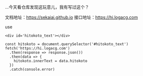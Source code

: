 ...今天看仓库发现这玩意儿，我有写过这个？

文档地址：https://sekaiai.github.io
接口地址：https://hi.logacg.com

use
```
<div id='hitokoto_text'></div>

const hitokoto = document.querySelector('#hitokoto_text')
fetch('https://hi.logacg.com')
  .then(response => response.json())
  .then(data => {
    hitokoto.innerText = data.hitokoto
  })
  .catch(console.error)
```

